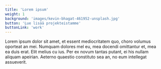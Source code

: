 ```yaml
---
title: 'Lorem ipsum'
weight: 1
background: 'images/kevin-bhagat-461952-unsplash.jpg'
button: 'Lue lisää projekteistamme'
buttonLink: 'work'
---
```


Lorem ipsum dolor sit amet, et essent mediocritatem quo, choro volumus oporteat an mei. Numquam dolores mel eu, mea docendi omittantur et, mea ea duis erat. Elit melius cu ius. Per ex novum tantas putant, ei his nullam aliquam apeirian. Aeterno quaestio constituto sea an, no eum intellegat assueverit.
